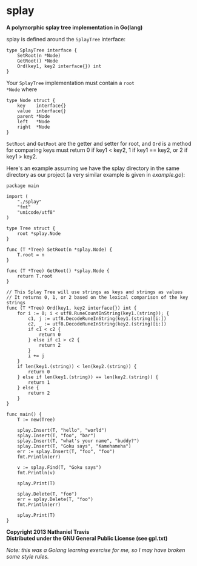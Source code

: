 splay
=====
<b>A polymorphic splay tree implementation in Go(lang)</b>

splay is defined around the <code>SplayTree</code> interface:  

    type SplayTree interface {
        SetRoot(n *Node)
        GetRoot() *Node
        Ord(key1, key2 interface{}) int
    }

Your <code>SplayTree</code> implementation must contain a <code>root *Node</code> where

    type Node struct {
        key    interface{}
        value  interface{}
        parent *Node
        left   *Node
        right  *Node
    }

<code>SetRoot</code> and <code>GetRoot</code> are the getter and setter for root, and <code>Ord</code> is a method for
comparing keys must return 0 if key1 < key2, 1 if key1 == key2, or 2 if
key1 > key2.

Here's an example assuming we have the splay directory in the same directory as
our project (a very similar example is given in <i>example.go</i>):

    package main
		
    import (
        "./splay"
        "fmt"
        "unicode/utf8"
    )

    type Tree struct {
        root *splay.Node
    }

    func (T *Tree) SetRoot(n *splay.Node) {
        T.root = n
    }

    func (T *Tree) GetRoot() *splay.Node {
        return T.root
    }

    // This Splay Tree will use strings as keys and strings as values
    // It returns 0, 1, or 2 based on the lexical comparison of the key strings
    func (T *Tree) Ord(key1, key2 interface{}) int {
        for i := 0; i < utf8.RuneCountInString(key1.(string)); {
            c1, j := utf8.DecodeRuneInString(key1.(string)[i:])
            c2, _ := utf8.DecodeRuneInString(key2.(string)[i:])
            if c1 < c2 {
                return 0
            } else if c1 > c2 {
                return 2
            }
            i += j
        }
        if len(key1.(string)) < len(key2.(string)) {
            return 0
        } else if len(key1.(string)) == len(key2.(string)) {
            return 1
        } else {
            return 2
        }
    }

    func main() {
        T := new(Tree)

        splay.Insert(T, "hello", "world")
        splay.Insert(T, "foo", "bar")
        splay.Insert(T, "what's your name", "buddy?")
        splay.Insert(T, "Goku says", "Kamehameha")
        err := splay.Insert(T, "foo", "foo")
        fmt.Println(err)

        v := splay.Find(T, "Goku says")
        fmt.Println(v)

        splay.Print(T)

        splay.Delete(T, "foo")
        err = splay.Delete(T, "foo")
        fmt.Println(err)
				
        splay.Print(T)
    }

		
<b>Copyright 2013 Nathaniel Travis<br>
Distributed under the GNU General Public License (see gpl.txt)</b>

<i>Note: this was a Golang learning exercise for me, so I may have broken some
style rules.</i>
